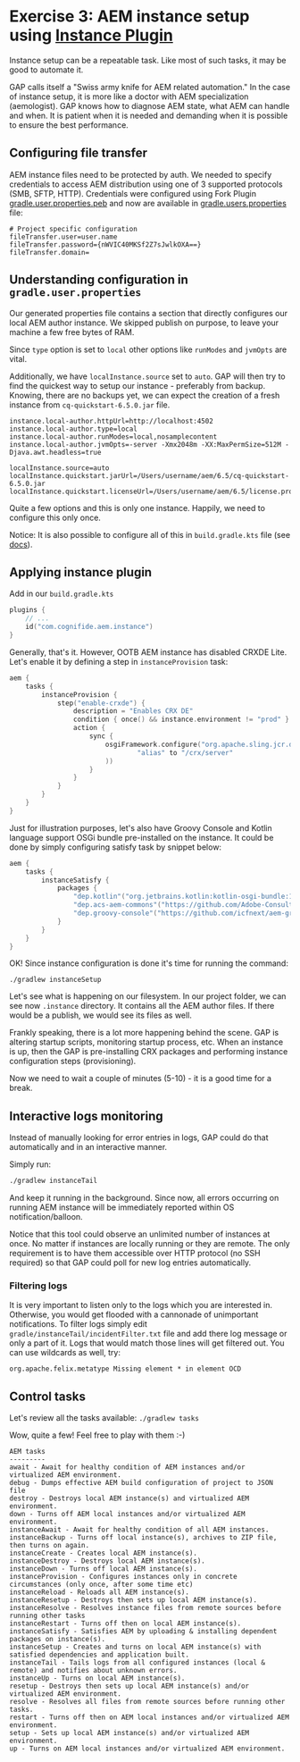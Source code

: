 # Exercise 3: AEM instance setup using [Instance Plugin](https://github.com/Cognifide/gradle-aem-plugin#instance-plugin)

Instance setup can be a repeatable task. Like most of such tasks, it may be good to automate it.

GAP calls itself a "Swiss army knife for AEM related automation." In the case of instance setup, it is more like a doctor with AEM specialization (aemologist). GAP knows how to diagnose AEM state, what AEM can handle and when. It is patient when it is needed and demanding when it is possible to ensure the best performance.

## Configuring file transfer

AEM instance files need to be protected by auth. We needed to specify credentials to access AEM distribution using one of 3 supported protocols (SMB, SFTP, HTTP). Credentials were configured using Fork Plugin [gradle.user.properties.peb](gradle/fork/gradle.user.properties.peb) and now are available in [gradle.users.properties](gradle.user.properties) file:

```properties
# Project specific configuration
fileTransfer.user=user.name
fileTransfer.password={nWVIC40MKSf2Z7sJwlkOXA==}
fileTransfer.domain=
```

## Understanding configuration in `gradle.user.properties`

Our generated properties file contains a section that directly configures our local AEM author instance. We skipped publish on purpose, to leave your machine a few free bytes of RAM.

Since `type` option is set to `local` other options like `runModes` and `jvmOpts` are vital.

Additionally, we have `localInstance.source` set to `auto`. GAP will then try to find the quickest way to setup our instance - preferably from backup. Knowing, there are no backups yet, we can expect the creation of a fresh instance from `cq-quickstart-6.5.0.jar` file.

```properties
instance.local-author.httpUrl=http://localhost:4502
instance.local-author.type=local
instance.local-author.runModes=local,nosamplecontent
instance.local-author.jvmOpts=-server -Xmx2048m -XX:MaxPermSize=512M -Djava.awt.headless=true

localInstance.source=auto
localInstance.quickstart.jarUrl=/Users/username/aem/6.5/cq-quickstart-6.5.0.jar
localInstance.quickstart.licenseUrl=/Users/username/aem/6.5/license.properties
```

Quite a few options and this is only one instance. Happily, we need to configure this only once.

Notice: It is also possible to configure all of this in `build.gradle.kts` file (see [docs](https://github.com/Cognifide/gradle-aem-plugin#instance-plugin)).
 
## Applying instance plugin

Add in our `build.gradle.kts`

```kotlin
plugins {
    // ...
    id("com.cognifide.aem.instance")
}
```

Generally, that's it. However, OOTB AEM instance has disabled CRXDE Lite. 
Let's enable it by defining a step in `instanceProvision` task:

```kotlin
aem {
    tasks {
        instanceProvision {
            step("enable-crxde") {
                description = "Enables CRX DE"
                condition { once() && instance.environment != "prod" }
                action {
                    sync {
                        osgiFramework.configure("org.apache.sling.jcr.davex.impl.servlets.SlingDavExServlet", mapOf(
                                "alias" to "/crx/server"
                        ))
                    }
                }
            }
        }   
    }   
}
```

Just for illustration purposes, let's also have Groovy Console and Kotlin language support OSGi bundle pre-installed on the instance. 
It could be done by simply configuring satisfy task by snippet below:

```kotlin
aem {
    tasks {
        instanceSatisfy {
            packages {
                "dep.kotlin"("org.jetbrains.kotlin:kotlin-osgi-bundle:1.3.50")
                "dep.acs-aem-commons"("https://github.com/Adobe-Consulting-Services/acs-aem-commons/releases/download/acs-aem-commons-4.0.0/acs-aem-commons-content-4.0.0-min.zip")
                "dep.groovy-console"("https://github.com/icfnext/aem-groovy-console/releases/download/13.0.0/aem-groovy-console-13.0.0.zip")
            }
        }
    }   
}
```

OK! Since instance configuration is done it's time for running the command:

`./gradlew instanceSetup`

Let's see what is happening on our filesystem. In our project folder, we can see now `.instance` directory. It contains all the AEM author files. If there would be a publish, we would see its files as well.

Frankly speaking, there is a lot more happening behind the scene. GAP is altering startup scripts, monitoring startup process, etc. 
When an instance is up, then the GAP is pre-installing CRX packages and performing instance configuration steps (provisioning). 

Now we need to wait a couple of minutes (5-10) - it is a good time for a break.

## Interactive logs monitoring

Instead of manually looking for error entries in logs, GAP could do that automatically and in an interactive manner. 

Simply run:

```bash
./gradlew instanceTail
```

And keep it running in the background. Since now, all errors occurring on running AEM instance will be immediately reported within OS notification/balloon.

Notice that this tool could observe an unlimited number of instances at once. No matter if instances are locally running or they are remote.
The only requirement is to have them accessible over HTTP protocol (no SSH required) so that GAP could poll for new log entries automatically.

### Filtering logs

It is very important to listen only to the logs which you are interested in. Otherwise, you would get flooded with a cannonade of unimportant notifications. To filter logs simply edit `gradle/instanceTail/incidentFilter.txt` file and add there log message or only a part of it. Logs that would match those lines will get filtered out. You can use wildcards as well, try:

```text
org.apache.felix.metatype Missing element * in element OCD
```

## Control tasks

Let's review all the tasks available:
`./gradlew tasks`

Wow, quite a few! Feel free to play with them :-)

```
AEM tasks
---------
await - Await for healthy condition of AEM instances and/or virtualized AEM environment.
debug - Dumps effective AEM build configuration of project to JSON file
destroy - Destroys local AEM instance(s) and virtualized AEM environment.
down - Turns off AEM local instances and/or virtualized AEM environment.
instanceAwait - Await for healthy condition of all AEM instances.
instanceBackup - Turns off local instance(s), archives to ZIP file, then turns on again.
instanceCreate - Creates local AEM instance(s).
instanceDestroy - Destroys local AEM instance(s).
instanceDown - Turns off local AEM instance(s).
instanceProvision - Configures instances only in concrete circumstances (only once, after some time etc)
instanceReload - Reloads all AEM instance(s).
instanceResetup - Destroys then sets up local AEM instance(s).
instanceResolve - Resolves instance files from remote sources before running other tasks
instanceRestart - Turns off then on local AEM instance(s).
instanceSatisfy - Satisfies AEM by uploading & installing dependent packages on instance(s).
instanceSetup - Creates and turns on local AEM instance(s) with satisfied dependencies and application built.
instanceTail - Tails logs from all configured instances (local & remote) and notifies about unknown errors.
instanceUp - Turns on local AEM instance(s).
resetup - Destroys then sets up local AEM instance(s) and/or virtualized AEM environment.
resolve - Resolves all files from remote sources before running other tasks.
restart - Turns off then on AEM local instances and/or virtualized AEM environment.
setup - Sets up local AEM instance(s) and/or virtualized AEM environment.
up - Turns on AEM local instances and/or virtualized AEM environment.
```
